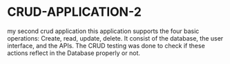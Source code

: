 # CRUD-APPLICATION-2
my second crud application
this application supports the four basic operations: Create, read, update, delete. It consist of the database, the user interface, and the APIs.
The CRUD testing was done to check if these actions reflect in the Database properly or not.
